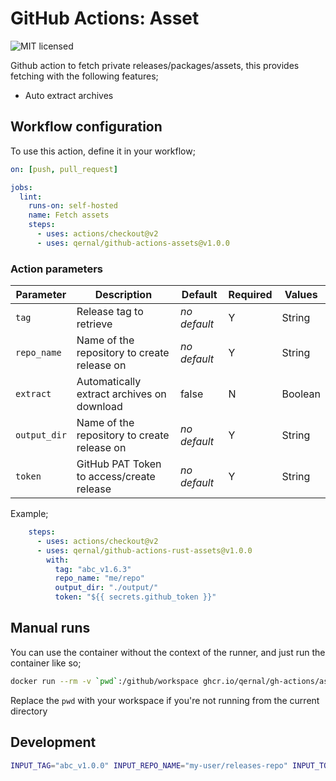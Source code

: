 # GitHub Actions: Asset

![MIT licensed](https://img.shields.io/badge/license-MIT-blue.svg)

Github action to fetch private releases/packages/assets, this provides fetching with the following features;

- Auto extract archives

## Workflow configuration

To use this action, define it in your workflow;

```yaml
on: [push, pull_request]

jobs:
  lint:
    runs-on: self-hosted
    name: Fetch assets
    steps:
      - uses: actions/checkout@v2
      - uses: qernal/github-actions-assets@v1.0.0
```

### Action parameters

| Parameter | Description | Default | Required | Values |
| ---- | ---- | ---- | ---- | ---- |
| `tag` | Release tag to retrieve | _no default_ | Y | String |
| `repo_name` | Name of the repository to create release on | _no default_ | Y | String |
| `extract` | Automatically extract archives on download | false | N | Boolean |
| `output_dir` | Name of the repository to create release on | _no default_ | Y | String |
| `token` | GitHub PAT Token to access/create release | _no default_ | Y | String |

Example;

```yaml
    steps:
      - uses: actions/checkout@v2
      - uses: qernal/github-actions-rust-assets@v1.0.0
        with:
          tag: "abc_v1.6.3"
          repo_name: "me/repo"
          output_dir: "./output/"
          token: "${{ secrets.github_token }}"
```
## Manual runs

You can use the container without the context of the runner, and just run the container like so;

```bash
docker run --rm -v `pwd`:/github/workspace ghcr.io/qernal/gh-actions/assets-x86_64:main
```

Replace the `pwd` with your workspace if you're not running from the current directory

## Development

```bash
INPUT_TAG="abc_v1.0.0" INPUT_REPO_NAME="my-user/releases-repo" INPUT_TOKEN="xxxx" INPUT_BASE_DIR="./" INPUT_OUTPUT_DIR="./output/" INPUT_EXTRACT="true" python3 ./src/assets.py
```